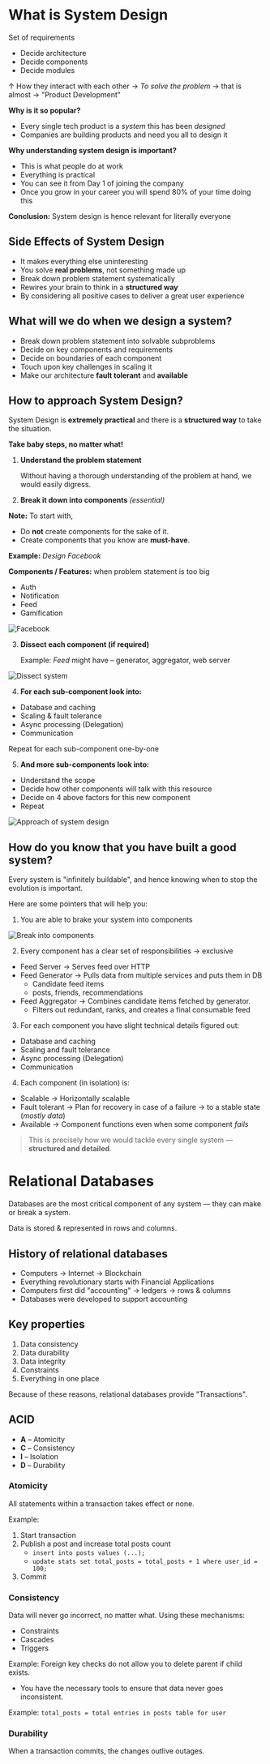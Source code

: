 # What is System Design

Set of requirements
- Decide architecture
- Decide components
- Decide modules

↑ How they interact with each other → *To solve the problem* → that is almost → "Product Development"

**Why is it so popular?**

* Every single tech product is a *system* this has been *designed*
* Companies are building products and need you all to design it

**Why understanding system design is important?**

* This is what people do at work
* Everything is practical
* You can see it from Day 1 of joining the company
* Once you grow in your career you will spend 80% of your time doing this

**Conclusion:**
System design is hence relevant for literally everyone

## Side Effects of System Design

- It makes everything else uninteresting
- You solve **real problems**, not something made up
- Break down problem statement systematically
- Rewires your brain to think in a **structured way**
- By considering all positive cases to deliver a great user experience

## What will we do when we design a system?

- Break down problem statement into solvable subproblems
- Decide on key components and requirements
- Decide on boundaries of each component
- Touch upon key challenges in scaling it
- Make our architecture **fault tolerant** and **available**


## How to approach System Design?

System Design is **extremely practical** and there is a **structured way** to take the situation.

**Take baby steps, no matter what!**

1. **Understand the problem statement**
   
   Without having a thorough understanding of the problem at hand, we would easily digress.

2. **Break it down into components** *(essential)*

**Note:** To start with,

* Do **not** create components for the sake of it.
* Create components that you know are **must-have**.

**Example:** *Design Facebook*

**Components / Features:** when problem statement is too big

* Auth
* Notification
* Feed
* Gamification

![Facebook](./diagrams/01.png)

3. **Dissect each component (if required)**

   Example: *Feed* might have – generator, aggregator, web server

![Dissect system](./diagrams/02.png)

4. **For each sub-component look into:**
* Database and caching
* Scaling & fault tolerance
* Async processing (Delegation)
* Communication

Repeat for each sub-component one-by-one

5. **And more sub-components look into:**

* Understand the scope
* Decide how other components will talk with this resource
* Decide on 4 above factors for this new component
* Repeat

![Approach of system design](./diagrams/03.png)

## How do you know that you have built a good system?

Every system is "infinitely buildable", and hence knowing when to stop the evolution is important.

Here are some pointers that will help you:

1. You are able to brake your system into components

![Break into components](./diagrams/02.png)

2. Every component has a clear set of responsibilities → exclusive

* Feed Server → Serves feed over HTTP
* Feed Generator → Pulls data from multiple services and puts them in DB
  - Candidate feed items
  - posts, friends, recommendations
* Feed Aggregator → Combines candidate items fetched by generator.
  - Filters out redundant, ranks, and creates a final consumable feed

3. For each component you have slight technical details figured out:

* Database and caching
* Scaling and fault tolerance
* Async processing (Delegation)
* Communication

4. Each component (in isolation) is:

* Scalable → Horizontally scalable
* Fault tolerant → Plan for recovery in case of a failure → to a stable state (*mostly data*)
* Available → Component functions even when some component *fails*

> This is precisely how we would tackle every single system — **structured and detailed**.

# Relational Databases

Databases are the most critical component of any system — they can make or break a system.

Data is stored & represented in rows and columns.

## History of relational databases

* Computers → Internet → Blockchain
* Everything revolutionary starts with Financial Applications
* Computers first did "accounting" → ledgers → rows & columns
* Databases were developed to support accounting

## Key properties

1. Data consistency
2. Data durability
3. Data integrity
4. Constraints
5. Everything in one place

Because of these reasons, relational databases provide "Transactions".

## ACID

* **A** – Atomicity
* **C** – Consistency
* **I** – Isolation
* **D** – Durability

### Atomicity

All statements within a transaction takes effect or none.

Example:

1. Start transaction
2. Publish a post and increase total posts count
   - `insert into posts values (...);`
   - `update stats set total_posts = total_posts + 1 where user_id = 100;`
3. Commit

### Consistency

Data will never go incorrect, no matter what. Using these mechanisms:
* Constraints
* Cascades
* Triggers

Example: Foreign key checks do not allow you to delete parent if child exists.

* You have the necessary tools to ensure that data never goes inconsistent.

Example: `total_posts = total entries in posts table for user`

### Durability

When a transaction commits, the changes outlive outages.

